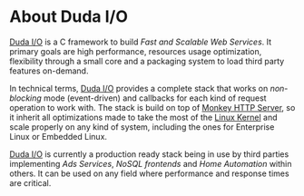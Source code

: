 # About Duda I/O

[Duda I/O](http://duda.io) is a C framework to build _Fast and Scalable Web Services_. It primary goals are high performance, resources usage optimization, flexibility through a small core and a packaging system to load third party features on-demand.

In technical terms, [Duda I/O](http://duda.io) provides a complete stack that works on _non-blocking_ mode (event-driven) and callbacks for each kind of request operation to work with. The stack is build on top of [Monkey HTTP Server](http://monkey-project.com), so it inherit all optimizations made to take the most of the [Linux Kernel](http://kernel.org) and scale properly on any kind of system, including the ones for Enterprise Linux or Embedded Linux.

[Duda I/O](http://duda.io) is currently a production ready stack being in use by third parties implementing _Ads Services_, _NoSQL frontends_ and _Home Automation_ within others. It can be used on any field where performance and response times are critical.
